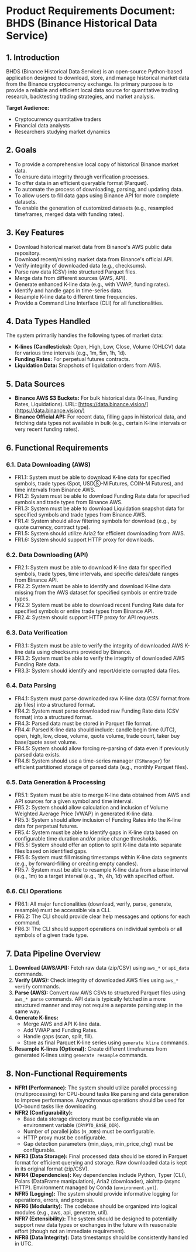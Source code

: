 # Product Requirements Document: BHDS (Binance Historical Data Service)

## 1. Introduction

BHDS (Binance Historical Data Service) is an open-source Python-based application designed to download, store, and manage historical market data from the Binance cryptocurrency exchange. Its primary purpose is to provide a reliable and efficient local data source for quantitative trading research, backtesting trading strategies, and market analysis.

**Target Audience:**
*   Cryptocurrency quantitative traders
*   Financial data analysts
*   Researchers studying market dynamics

## 2. Goals

*   To provide a comprehensive local copy of historical Binance market data.
*   To ensure data integrity through verification processes.
*   To offer data in an efficient queryable format (Parquet).
*   To automate the process of downloading, parsing, and updating data.
*   To allow users to fill data gaps using Binance API for more complete datasets.
*   To enable the generation of customized datasets (e.g., resampled timeframes, merged data with funding rates).

## 3. Key Features

*   Download historical market data from Binance's AWS public data repository.
*   Download recent/missing market data from Binance's official API.
*   Verify integrity of downloaded data (e.g., checksums).
*   Parse raw data (CSV) into structured Parquet files.
*   Merge data from different sources (AWS, API).
*   Generate enhanced K-line data (e.g., with VWAP, funding rates).
*   Identify and handle gaps in time-series data.
*   Resample K-line data to different time frequencies.
*   Provide a Command Line Interface (CLI) for all functionalities.

## 4. Data Types Handled

The system primarily handles the following types of market data:

*   **K-lines (Candlesticks):** Open, High, Low, Close, Volume (OHLCV) data for various time intervals (e.g., 1m, 5m, 1h, 1d).
*   **Funding Rates:** For perpetual futures contracts.
*   **Liquidation Data:** Snapshots of liquidation orders from AWS.

## 5. Data Sources

*   **Binance AWS S3 Buckets:** For bulk historical data (K-lines, Funding Rates, Liquidations). URL: [https://data.binance.vision/](https://data.binance.vision/)
*   **Binance Official API:** For recent data, filling gaps in historical data, and fetching data types not available in bulk (e.g., certain K-line intervals or very recent funding rates).

## 6. Functional Requirements

### 6.1. Data Downloading (AWS)
*   FR1.1: System must be able to download K-line data for specified symbols, trade types (Spot, USDⓈ-M Futures, COIN-M Futures), and time intervals from Binance AWS.
*   FR1.2: System must be able to download Funding Rate data for specified symbols and trade types from Binance AWS.
*   FR1.3: System must be able to download Liquidation snapshot data for specified symbols and trade types from Binance AWS.
*   FR1.4: System should allow filtering symbols for download (e.g., by quote currency, contract type).
*   FR1.5: System should utilize Aria2 for efficient downloading from AWS.
*   FR1.6: System should support HTTP proxy for downloads.

### 6.2. Data Downloading (API)
*   FR2.1: System must be able to download K-line data for specified symbols, trade types, time intervals, and specific dates/date ranges from Binance API.
*   FR2.2: System must be able to identify and download K-line data missing from the AWS dataset for specified symbols or entire trade types.
*   FR2.3: System must be able to download recent Funding Rate data for specified symbols or entire trade types from Binance API.
*   FR2.4: System should support HTTP proxy for API requests.

### 6.3. Data Verification
*   FR3.1: System must be able to verify the integrity of downloaded AWS K-line data using checksums provided by Binance.
*   FR3.2: System must be able to verify the integrity of downloaded AWS Funding Rate data.
*   FR3.3: System should identify and report/delete corrupted data files.

### 6.4. Data Parsing
*   FR4.1: System must parse downloaded raw K-line data (CSV format from zip files) into a structured format.
*   FR4.2: System must parse downloaded raw Funding Rate data (CSV format) into a structured format.
*   FR4.3: Parsed data must be stored in Parquet file format.
*   FR4.4: Parsed K-line data should include: candle begin time (UTC), open, high, low, close, volume, quote volume, trade count, taker buy base/quote asset volume.
*   FR4.5: System should allow forcing re-parsing of data even if previously parsed data exists.
*   FR4.6: System should use a time-series manager (`TSManager`) for efficient partitioned storage of parsed data (e.g., monthly Parquet files).

### 6.5. Data Generation & Processing
*   FR5.1: System must be able to merge K-line data obtained from AWS and API sources for a given symbol and time interval.
*   FR5.2: System should allow calculation and inclusion of Volume Weighted Average Price (VWAP) in generated K-line data.
*   FR5.3: System should allow inclusion of Funding Rates into the K-line data for perpetual futures.
*   FR5.4: System must be able to identify gaps in K-line data based on configurable time duration and/or price change thresholds.
*   FR5.5: System should offer an option to split K-line data into separate files based on identified gaps.
*   FR5.6: System must fill missing timestamps within K-line data segments (e.g., by forward-filling or creating empty candles).
*   FR5.7: System must be able to resample K-line data from a base interval (e.g., 1m) to a target interval (e.g., 1h, 4h, 1d) with specified offset.

### 6.6. CLI Operations
*   FR6.1: All major functionalities (download, verify, parse, generate, resample) must be accessible via a CLI.
*   FR6.2: The CLI should provide clear help messages and options for each command.
*   FR6.3: The CLI should support operations on individual symbols or all symbols of a given trade type.

## 7. Data Pipeline Overview

1.  **Download (AWS/API):** Fetch raw data (zip/CSV) using `aws_*` or `api_data` commands.
2.  **Verify (AWS):** Check integrity of downloaded AWS files using `aws_* verify` commands.
3.  **Parse (AWS):** Convert raw AWS CSVs to structured Parquet files using `aws_* parse` commands. API data is typically fetched in a more structured manner and may not require a separate parsing step in the same way.
4.  **Generate K-lines:**
    *   Merge AWS and API K-line data.
    *   Add VWAP and Funding Rates.
    *   Handle gaps (scan, split, fill).
    *   Store as final Parquet K-line series using `generate kline` commands.
5.  **Resample K-lines (Optional):** Create different timeframes from generated K-lines using `generate resample` commands.

## 8. Non-Functional Requirements

*   **NFR1 (Performance):** The system should utilize parallel processing (multiprocessing) for CPU-bound tasks like parsing and data generation to improve performance. Asynchronous operations should be used for I/O-bound tasks like downloading.
*   **NFR2 (Configurability):**
    *   Base data storage directory must be configurable via an environment variable (`CRYPTO_BASE_DIR`).
    *   Number of parallel jobs (`N_JOBS`) must be configurable.
    *   HTTP proxy must be configurable.
    *   Gap detection parameters (min_days, min_price_chg) must be configurable.
*   **NFR3 (Data Storage):** Final processed data should be stored in Parquet format for efficient querying and storage. Raw downloaded data is kept in its original format (zip/CSV).
*   **NFR4 (Dependencies):** Key dependencies include Python, Typer (CLI), Polars (DataFrame manipulation), Aria2 (downloader), aiohttp (async HTTP). Environment managed by Conda (`environment.yml`).
*   **NFR5 (Logging):** The system should provide informative logging for operations, errors, and progress.
*   **NFR6 (Modularity):** The codebase should be organized into logical modules (e.g., aws, api, generate, util).
*   **NFR7 (Extensibility):** The system should be designed to potentially support new data types or exchanges in the future with reasonable effort (though not an immediate requirement).
*   **NFR8 (Data Integrity):** Data timestamps should be consistently handled in UTC.

